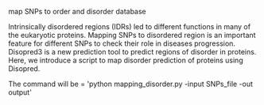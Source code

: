 map SNPs to order and disorder database

Intrinsically disordered regions (IDRs) led to different functions in many of the eukaryotic proteins.
Mapping SNPs to disordered region is an important feature for different SNPs to check their role in diseases progression.
Disopred3 is a new prediction tool to predict regions of disorder in proteins.
Here, we introduce a script to map disorder prediction of proteins using Disopred.


The command will be = 'python mapping_disorder.py -input SNPs_file -out output'
